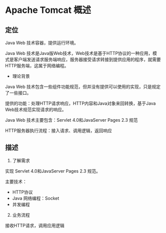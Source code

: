# Apache Tomcat 概述

##  定位

Java Web 技术容器，提供运行环境。

Java Web 技术是Java版Web技术，Web技术是基于HTTP协议的一种应用，模式是客户端发送请求服务端响应，服务器接受请求转接到提供应用的程序，就需要HTTP服务端，这属于网络编程。

- 理论背景

Java Web 技术包含一些组件功能规范，但并没有提供可以使用的实现，只是规定了一些接口。

提供的功能：处理HTTP请求响应，HTTP内容和Java对象来回转换，基于Java Web技术规范实现请求的响应。

Java Web 技术主要包含：Servlet 4.0和JavaServer Pages 2.3 规范

HTTP服务器执行流程：接入请求、调用逻辑，返回响应

##  描述 

1.  了解需求

实现 Servlet 4.0和JavaServer Pages 2.3 规范。

主要技术：

- HTTP协议
- Java 网络编程：Socket
- 并发编程

2.  业务流程

接收HTTP请求，调用应用逻辑

